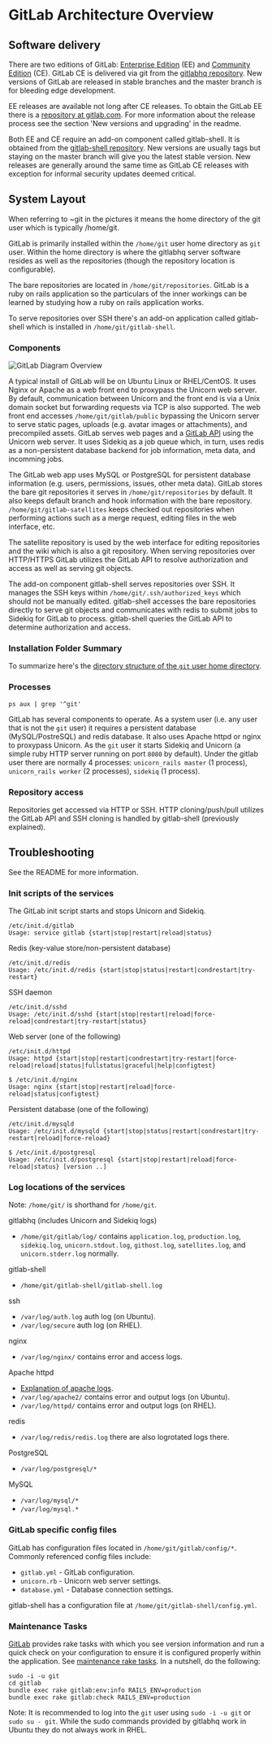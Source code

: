 # GitLab Architecture Overview

## Software delivery

There are two editions of GitLab: [Enterprise Edition](https://www.gitlab.com/gitlab-ee/) (EE) and [Community Edition](https://www.gitlab.com/gitlab-ce/) (CE). GitLab CE is delivered via git from the [gitlabhq repository](https://gitlab.com/gitlab-org/gitlab-ce/tree/master). New versions of GitLab are released in stable branches and the master branch is for bleeding edge development.

EE releases are available not long after CE releases. To obtain the GitLab EE there is a [repository at gitlab.com](https://gitlab.com/subscribers/gitlab-ee). For more information about the release process see the section 'New versions and upgrading' in the readme.

Both EE and CE require an add-on component called gitlab-shell. It is obtained from the [gitlab-shell repository](https://gitlab.com/gitlab-org/gitlab-shell/tree/master). New versions are usually tags but staying on the master branch will give you the latest stable version. New releases are generally around the same time as GitLab CE releases with exception for informal security updates deemed critical.

## System Layout

When referring to ~git in the pictures it means the home directory of the git user which is typically /home/git.

GitLab is primarily installed within the `/home/git` user home directory as `git` user. Within the home directory is where the gitlabhq server software resides as well as the repositories (though the repository location is configurable).

The bare repositories are located in `/home/git/repositories`. GitLab is a ruby on rails application so the particulars of the inner workings can be learned by studying how a ruby on rails application works.

To serve repositories over SSH there's an add-on application called gitlab-shell which is installed in `/home/git/gitlab-shell`.

### Components

![GitLab Diagram Overview](gitlab_diagram_overview.png)

A typical install of GitLab will be on Ubuntu Linux or RHEL/CentOS. It uses Nginx or Apache as a web front end to proxypass the Unicorn web server. By default, communication between Unicorn and the front end is via a Unix domain socket but forwarding requests via TCP is also supported. The web front end accesses `/home/git/gitlab/public` bypassing the Unicorn server to serve static pages, uploads (e.g. avatar images or attachments), and precompiled assets. GitLab serves web pages and a [GitLab API](https://gitlab.com/gitlab-org/gitlab-ce/tree/master/doc/api) using the Unicorn web server. It uses Sidekiq as a job queue which, in turn, uses redis as a non-persistent database backend for job information, meta data, and incomming jobs.

The GitLab web app uses MySQL or PostgreSQL for persistent database information (e.g. users, permissions, issues, other meta data). GitLab stores the bare git repositories it serves in `/home/git/repositories` by default. It also keeps default branch and hook information with the bare repository. `/home/git/gitlab-satellites` keeps checked out repositories when performing actions such as a merge request, editing files in the web interface, etc.

The satellite repository is used by the web interface for editing repositories and the wiki which is also a git repository. When serving repositories over HTTP/HTTPS GitLab utilizes the GitLab API to resolve authorization and access as well as serving git objects.

The add-on component gitlab-shell serves repositories over SSH. It manages the SSH keys within `/home/git/.ssh/authorized_keys` which should not be manually edited. gitlab-shell accesses the bare repositories directly to serve git objects and communicates with redis to submit jobs to Sidekiq for GitLab to process. gitlab-shell queries the GitLab API to determine authorization and access.

### Installation Folder Summary

To summarize here's the [directory structure of the `git` user home directory](../install/structure.md).

### Processes

    ps aux | grep '^git'

GitLab has several components to operate. As a system user (i.e. any user that is not the `git` user) it requires a persistent database (MySQL/PostreSQL) and redis database. It also uses Apache httpd or nginx to proxypass Unicorn. As the `git` user it starts Sidekiq and Unicorn (a simple ruby HTTP server running on port `8080` by default). Under the gitlab user there are normally 4 processes: `unicorn_rails master` (1 process), `unicorn_rails worker` (2 processes), `sidekiq` (1 process).

### Repository access

Repositories get accessed via HTTP or SSH. HTTP cloning/push/pull utilizes the GitLab API and SSH cloning is handled by gitlab-shell (previously explained).

## Troubleshooting

See the README for more information.

### Init scripts of the services

The GitLab init script starts and stops Unicorn and Sidekiq.

```
/etc/init.d/gitlab 
Usage: service gitlab {start|stop|restart|reload|status}
```

Redis (key-value store/non-persistent database)

```
/etc/init.d/redis 
Usage: /etc/init.d/redis {start|stop|status|restart|condrestart|try-restart}
```

SSH daemon

```
/etc/init.d/sshd 
Usage: /etc/init.d/sshd {start|stop|restart|reload|force-reload|condrestart|try-restart|status}
```

Web server (one of the following)

```
/etc/init.d/httpd 
Usage: httpd {start|stop|restart|condrestart|try-restart|force-reload|reload|status|fullstatus|graceful|help|configtest}

$ /etc/init.d/nginx
Usage: nginx {start|stop|restart|reload|force-reload|status|configtest}
```

Persistent database (one of the following)

```
/etc/init.d/mysqld 
Usage: /etc/init.d/mysqld {start|stop|status|restart|condrestart|try-restart|reload|force-reload}

$ /etc/init.d/postgresql
Usage: /etc/init.d/postgresql {start|stop|restart|reload|force-reload|status} [version ..]
```

### Log locations of the services

Note: `/home/git/` is shorthand for `/home/git`.

gitlabhq (includes Unicorn and Sidekiq logs)

- `/home/git/gitlab/log/` contains `application.log`, `production.log`, `sidekiq.log`, `unicorn.stdout.log`, `githost.log`, `satellites.log`, and `unicorn.stderr.log` normally.

gitlab-shell

- `/home/git/gitlab-shell/gitlab-shell.log`

ssh

- `/var/log/auth.log` auth log (on Ubuntu).
- `/var/log/secure` auth log (on RHEL).

nginx

- `/var/log/nginx/` contains error and access logs.

Apache httpd

- [Explanation of apache logs](http://httpd.apache.org/docs/2.2/logs.html).
- `/var/log/apache2/` contains error and output logs (on Ubuntu).
- `/var/log/httpd/` contains error and output logs (on RHEL).

redis

- `/var/log/redis/redis.log` there are also logrotated logs there.

PostgreSQL

- `/var/log/postgresql/*`

MySQL

- `/var/log/mysql/*`
- `/var/log/mysql.*`

### GitLab specific config files

GitLab has configuration files located in `/home/git/gitlab/config/*`. Commonly referenced config files include:

- `gitlab.yml` - GitLab configuration.
- `unicorn.rb` - Unicorn web server settings.
- `database.yml` - Database connection settings.

gitlab-shell has a configuration file at `/home/git/gitlab-shell/config.yml`.

### Maintenance Tasks

[GitLab](https://gitlab.com/gitlab-org/gitlab-ce/tree/master) provides rake tasks with which you see version information and run a quick check on your configuration to ensure it is configured properly within the application. See [maintenance rake tasks](https://gitlab.com/gitlab-org/gitlab-ce/blob/master/doc/raketasks/maintenance.md).
In a nutshell, do the following:

```
sudo -i -u git
cd gitlab
bundle exec rake gitlab:env:info RAILS_ENV=production
bundle exec rake gitlab:check RAILS_ENV=production
```

Note: It is recommended to log into the `git` user using `sudo -i -u git` or `sudo su - git`. While the sudo commands provided by gitlabhq work in Ubuntu they do not always work in RHEL.
